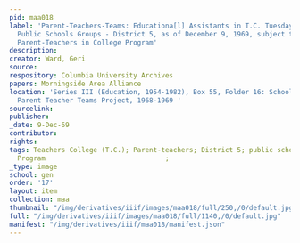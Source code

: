 ```yaml
---
pid: maa018
label: 'Parent-Teachers-Teams: Educationa[l] Assistants in T.C. Tuesday Programs:
  Public Schools Groups - District 5, as of December 9, 1969, subject to correction;
  Parent-Teachers in College Program'
description:
creator: Ward, Geri
source:
respository: Columbia University Archives
papers: Morningside Area Alliance
location: 'Series III (Education, 1954-1982), Box 55, Folder 16: School District 5:
  Parent Teacher Teams Project, 1968-1969 '
sourcelink:
publisher:
_date: 9-Dec-69
contributor:
rights:
tags: Teachers College (T.C.); Parent-teachers; District 5; public schools; Pre-College
  Program                              ;
_type: image
school: gen
order: '17'
layout: item
collection: maa
thumbnail: "/img/derivatives/iiif/images/maa018/full/250,/0/default.jpg"
full: "/img/derivatives/iiif/images/maa018/full/1140,/0/default.jpg"
manifest: "/img/derivatives/iiif/maa018/manifest.json"
---
```

